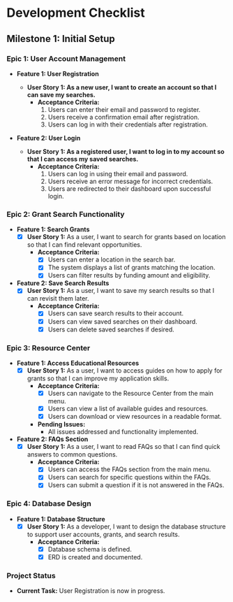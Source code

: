 # Development Checklist

## Milestone 1: Initial Setup

### Epic 1: User Account Management
- **Feature 1: User Registration**
  - **User Story 1: As a new user, I want to create an account so that I can save my searches.**
    - **Acceptance Criteria:**
      1. Users can enter their email and password to register.
      2. Users receive a confirmation email after registration.
      3. Users can log in with their credentials after registration.

- **Feature 2: User Login**
  - **User Story 1: As a registered user, I want to log in to my account so that I can access my saved searches.**
    - **Acceptance Criteria:**
      1. Users can log in using their email and password.
      2. Users receive an error message for incorrect credentials.
      3. Users are redirected to their dashboard upon successful login.

### Epic 2: Grant Search Functionality
- **Feature 1: Search Grants**
  - [x] **User Story 1:** As a user, I want to search for grants based on location so that I can find relevant opportunities.
    - **Acceptance Criteria:**
      - [x] Users can enter a location in the search bar.
      - [x] The system displays a list of grants matching the location.
      - [x] Users can filter results by funding amount and eligibility.

- **Feature 2: Save Search Results**
  - [x] **User Story 1:** As a user, I want to save my search results so that I can revisit them later.
    - **Acceptance Criteria:**
      - [x] Users can save search results to their account.
      - [x] Users can view saved searches on their dashboard.
      - [x] Users can delete saved searches if desired.

### Epic 3: Resource Center
- **Feature 1: Access Educational Resources**
  - [x] **User Story 1:** As a user, I want to access guides on how to apply for grants so that I can improve my application skills.
    - **Acceptance Criteria:**
      - [x] Users can navigate to the Resource Center from the main menu.
      - [x] Users can view a list of available guides and resources.
      - [x] Users can download or view resources in a readable format.
    - **Pending Issues:**
      - All issues addressed and functionality implemented.

- **Feature 2: FAQs Section**
  - [x] **User Story 1:** As a user, I want to read FAQs so that I can find quick answers to common questions.
    - **Acceptance Criteria:**
      - [x] Users can access the FAQs section from the main menu.
      - [x] Users can search for specific questions within the FAQs.
      - [x] Users can submit a question if it is not answered in the FAQs.

### Epic 4: Database Design
- **Feature 1: Database Structure**
  - [x] **User Story 1:** As a developer, I want to design the database structure to support user accounts, grants, and search results.
    - **Acceptance Criteria:**
      - [x] Database schema is defined.
      - [x] ERD is created and documented.

### Project Status
- **Current Task:** User Registration is now in progress.
